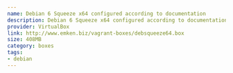 ```yaml
---
name: Debian 6 Squeeze x64 configured according to documentation
description: Debian 6 Squeeze x64 configured according to documentation
provider: VirtualBox
link: http://www.emken.biz/vagrant-boxes/debsqueeze64.box
size: 408MB
category: boxes
tags:
- debian
---
```

